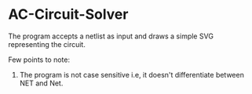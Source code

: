 # AC-Circuit-Solver

The program accepts a netlist as input and draws a simple SVG representing the circuit.

Few points to note:
1. The program is not case sensitive i.e, it doesn't differentiate between NET and Net.
